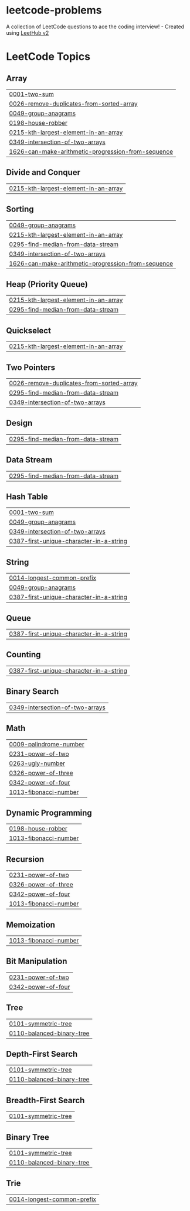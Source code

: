 # leetcode-problems
A collection of LeetCode questions to ace the coding interview! - Created using [LeetHub v2](https://github.com/arunbhardwaj/LeetHub-2.0)

<!---LeetCode Topics Start-->
# LeetCode Topics
## Array
|  |
| ------- |
| [0001-two-sum](https://github.com/ShobhitChaturvedi/leetcode-problems/tree/master/0001-two-sum) |
| [0026-remove-duplicates-from-sorted-array](https://github.com/ShobhitChaturvedi/leetcode-problems/tree/master/0026-remove-duplicates-from-sorted-array) |
| [0049-group-anagrams](https://github.com/ShobhitChaturvedi/leetcode-problems/tree/master/0049-group-anagrams) |
| [0198-house-robber](https://github.com/ShobhitChaturvedi/leetcode-problems/tree/master/0198-house-robber) |
| [0215-kth-largest-element-in-an-array](https://github.com/ShobhitChaturvedi/leetcode-problems/tree/master/0215-kth-largest-element-in-an-array) |
| [0349-intersection-of-two-arrays](https://github.com/ShobhitChaturvedi/leetcode-problems/tree/master/0349-intersection-of-two-arrays) |
| [1626-can-make-arithmetic-progression-from-sequence](https://github.com/ShobhitChaturvedi/leetcode-problems/tree/master/1626-can-make-arithmetic-progression-from-sequence) |
## Divide and Conquer
|  |
| ------- |
| [0215-kth-largest-element-in-an-array](https://github.com/ShobhitChaturvedi/leetcode-problems/tree/master/0215-kth-largest-element-in-an-array) |
## Sorting
|  |
| ------- |
| [0049-group-anagrams](https://github.com/ShobhitChaturvedi/leetcode-problems/tree/master/0049-group-anagrams) |
| [0215-kth-largest-element-in-an-array](https://github.com/ShobhitChaturvedi/leetcode-problems/tree/master/0215-kth-largest-element-in-an-array) |
| [0295-find-median-from-data-stream](https://github.com/ShobhitChaturvedi/leetcode-problems/tree/master/0295-find-median-from-data-stream) |
| [0349-intersection-of-two-arrays](https://github.com/ShobhitChaturvedi/leetcode-problems/tree/master/0349-intersection-of-two-arrays) |
| [1626-can-make-arithmetic-progression-from-sequence](https://github.com/ShobhitChaturvedi/leetcode-problems/tree/master/1626-can-make-arithmetic-progression-from-sequence) |
## Heap (Priority Queue)
|  |
| ------- |
| [0215-kth-largest-element-in-an-array](https://github.com/ShobhitChaturvedi/leetcode-problems/tree/master/0215-kth-largest-element-in-an-array) |
| [0295-find-median-from-data-stream](https://github.com/ShobhitChaturvedi/leetcode-problems/tree/master/0295-find-median-from-data-stream) |
## Quickselect
|  |
| ------- |
| [0215-kth-largest-element-in-an-array](https://github.com/ShobhitChaturvedi/leetcode-problems/tree/master/0215-kth-largest-element-in-an-array) |
## Two Pointers
|  |
| ------- |
| [0026-remove-duplicates-from-sorted-array](https://github.com/ShobhitChaturvedi/leetcode-problems/tree/master/0026-remove-duplicates-from-sorted-array) |
| [0295-find-median-from-data-stream](https://github.com/ShobhitChaturvedi/leetcode-problems/tree/master/0295-find-median-from-data-stream) |
| [0349-intersection-of-two-arrays](https://github.com/ShobhitChaturvedi/leetcode-problems/tree/master/0349-intersection-of-two-arrays) |
## Design
|  |
| ------- |
| [0295-find-median-from-data-stream](https://github.com/ShobhitChaturvedi/leetcode-problems/tree/master/0295-find-median-from-data-stream) |
## Data Stream
|  |
| ------- |
| [0295-find-median-from-data-stream](https://github.com/ShobhitChaturvedi/leetcode-problems/tree/master/0295-find-median-from-data-stream) |
## Hash Table
|  |
| ------- |
| [0001-two-sum](https://github.com/ShobhitChaturvedi/leetcode-problems/tree/master/0001-two-sum) |
| [0049-group-anagrams](https://github.com/ShobhitChaturvedi/leetcode-problems/tree/master/0049-group-anagrams) |
| [0349-intersection-of-two-arrays](https://github.com/ShobhitChaturvedi/leetcode-problems/tree/master/0349-intersection-of-two-arrays) |
| [0387-first-unique-character-in-a-string](https://github.com/ShobhitChaturvedi/leetcode-problems/tree/master/0387-first-unique-character-in-a-string) |
## String
|  |
| ------- |
| [0014-longest-common-prefix](https://github.com/ShobhitChaturvedi/leetcode-problems/tree/master/0014-longest-common-prefix) |
| [0049-group-anagrams](https://github.com/ShobhitChaturvedi/leetcode-problems/tree/master/0049-group-anagrams) |
| [0387-first-unique-character-in-a-string](https://github.com/ShobhitChaturvedi/leetcode-problems/tree/master/0387-first-unique-character-in-a-string) |
## Queue
|  |
| ------- |
| [0387-first-unique-character-in-a-string](https://github.com/ShobhitChaturvedi/leetcode-problems/tree/master/0387-first-unique-character-in-a-string) |
## Counting
|  |
| ------- |
| [0387-first-unique-character-in-a-string](https://github.com/ShobhitChaturvedi/leetcode-problems/tree/master/0387-first-unique-character-in-a-string) |
## Binary Search
|  |
| ------- |
| [0349-intersection-of-two-arrays](https://github.com/ShobhitChaturvedi/leetcode-problems/tree/master/0349-intersection-of-two-arrays) |
## Math
|  |
| ------- |
| [0009-palindrome-number](https://github.com/ShobhitChaturvedi/leetcode-problems/tree/master/0009-palindrome-number) |
| [0231-power-of-two](https://github.com/ShobhitChaturvedi/leetcode-problems/tree/master/0231-power-of-two) |
| [0263-ugly-number](https://github.com/ShobhitChaturvedi/leetcode-problems/tree/master/0263-ugly-number) |
| [0326-power-of-three](https://github.com/ShobhitChaturvedi/leetcode-problems/tree/master/0326-power-of-three) |
| [0342-power-of-four](https://github.com/ShobhitChaturvedi/leetcode-problems/tree/master/0342-power-of-four) |
| [1013-fibonacci-number](https://github.com/ShobhitChaturvedi/leetcode-problems/tree/master/1013-fibonacci-number) |
## Dynamic Programming
|  |
| ------- |
| [0198-house-robber](https://github.com/ShobhitChaturvedi/leetcode-problems/tree/master/0198-house-robber) |
| [1013-fibonacci-number](https://github.com/ShobhitChaturvedi/leetcode-problems/tree/master/1013-fibonacci-number) |
## Recursion
|  |
| ------- |
| [0231-power-of-two](https://github.com/ShobhitChaturvedi/leetcode-problems/tree/master/0231-power-of-two) |
| [0326-power-of-three](https://github.com/ShobhitChaturvedi/leetcode-problems/tree/master/0326-power-of-three) |
| [0342-power-of-four](https://github.com/ShobhitChaturvedi/leetcode-problems/tree/master/0342-power-of-four) |
| [1013-fibonacci-number](https://github.com/ShobhitChaturvedi/leetcode-problems/tree/master/1013-fibonacci-number) |
## Memoization
|  |
| ------- |
| [1013-fibonacci-number](https://github.com/ShobhitChaturvedi/leetcode-problems/tree/master/1013-fibonacci-number) |
## Bit Manipulation
|  |
| ------- |
| [0231-power-of-two](https://github.com/ShobhitChaturvedi/leetcode-problems/tree/master/0231-power-of-two) |
| [0342-power-of-four](https://github.com/ShobhitChaturvedi/leetcode-problems/tree/master/0342-power-of-four) |
## Tree
|  |
| ------- |
| [0101-symmetric-tree](https://github.com/ShobhitChaturvedi/leetcode-problems/tree/master/0101-symmetric-tree) |
| [0110-balanced-binary-tree](https://github.com/ShobhitChaturvedi/leetcode-problems/tree/master/0110-balanced-binary-tree) |
## Depth-First Search
|  |
| ------- |
| [0101-symmetric-tree](https://github.com/ShobhitChaturvedi/leetcode-problems/tree/master/0101-symmetric-tree) |
| [0110-balanced-binary-tree](https://github.com/ShobhitChaturvedi/leetcode-problems/tree/master/0110-balanced-binary-tree) |
## Breadth-First Search
|  |
| ------- |
| [0101-symmetric-tree](https://github.com/ShobhitChaturvedi/leetcode-problems/tree/master/0101-symmetric-tree) |
## Binary Tree
|  |
| ------- |
| [0101-symmetric-tree](https://github.com/ShobhitChaturvedi/leetcode-problems/tree/master/0101-symmetric-tree) |
| [0110-balanced-binary-tree](https://github.com/ShobhitChaturvedi/leetcode-problems/tree/master/0110-balanced-binary-tree) |
## Trie
|  |
| ------- |
| [0014-longest-common-prefix](https://github.com/ShobhitChaturvedi/leetcode-problems/tree/master/0014-longest-common-prefix) |
<!---LeetCode Topics End-->